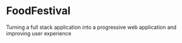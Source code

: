# FoodFestival
Turning a full stack application into a progressive web application and improving user experience
